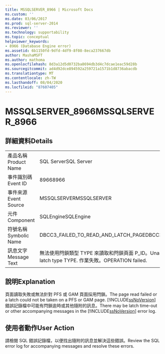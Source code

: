 ```yaml
---
title: MSSQLSERVER_8966 | Microsoft Docs
ms.custom: ''
ms.date: 03/06/2017
ms.prod: sql-server-2014
ms.reviewer: ''
ms.technology: supportability
ms.topic: conceptual
helpviewer_keywords:
- 8966 (Database Engine error)
ms.assetid: 6b1150fd-9dfd-4df9-8f08-8eca237667db
author: MashaMSFT
ms.author: mathoma
ms.openlocfilehash: 8d3a12d5d0732ba8694db3d4c7dcae1eac59d28b
ms.sourcegitcommit: ad4d92dce894592a259721a1571b1d8736abacdb
ms.translationtype: MT
ms.contentlocale: zh-TW
ms.lasthandoff: 08/04/2020
ms.locfileid: "87607405"
---
```

# <a name="mssqlserver_8966"></a><span data-ttu-id="30813-102">MSSQLSERVER_8966</span><span class="sxs-lookup"><span data-stu-id="30813-102">MSSQLSERVER_8966</span></span>
    
## <a name="details"></a><span data-ttu-id="30813-103">詳細資料</span><span class="sxs-lookup"><span data-stu-id="30813-103">Details</span></span>  
  
|||  
|-|-|  
|<span data-ttu-id="30813-104">產品名稱</span><span class="sxs-lookup"><span data-stu-id="30813-104">Product Name</span></span>|<span data-ttu-id="30813-105">SQL Server</span><span class="sxs-lookup"><span data-stu-id="30813-105">SQL Server</span></span>|  
|<span data-ttu-id="30813-106">事件識別碼</span><span class="sxs-lookup"><span data-stu-id="30813-106">Event ID</span></span>|<span data-ttu-id="30813-107">8966</span><span class="sxs-lookup"><span data-stu-id="30813-107">8966</span></span>|  
|<span data-ttu-id="30813-108">事件來源</span><span class="sxs-lookup"><span data-stu-id="30813-108">Event Source</span></span>|<span data-ttu-id="30813-109">MSSQLSERVER</span><span class="sxs-lookup"><span data-stu-id="30813-109">MSSQLSERVER</span></span>|  
|<span data-ttu-id="30813-110">元件</span><span class="sxs-lookup"><span data-stu-id="30813-110">Component</span></span>|<span data-ttu-id="30813-111">SQLEngine</span><span class="sxs-lookup"><span data-stu-id="30813-111">SQLEngine</span></span>|  
|<span data-ttu-id="30813-112">符號名稱</span><span class="sxs-lookup"><span data-stu-id="30813-112">Symbolic Name</span></span>|<span data-ttu-id="30813-113">DBCC3_FAILED_TO_READ_AND_LATCH_PAGE</span><span class="sxs-lookup"><span data-stu-id="30813-113">DBCC3_FAILED_TO_READ_AND_LATCH_PAGE</span></span>|  
|<span data-ttu-id="30813-114">訊息文字</span><span class="sxs-lookup"><span data-stu-id="30813-114">Message Text</span></span>|<span data-ttu-id="30813-115">無法使用閂鎖類型 TYPE 來讀取和閂鎖頁面 P_ID。</span><span class="sxs-lookup"><span data-stu-id="30813-115">Unable to read and latch page P_ID with latch type TYPE.</span></span> <span data-ttu-id="30813-116">作業失敗。</span><span class="sxs-lookup"><span data-stu-id="30813-116">OPERATION failed.</span></span>|  
  
## <a name="explanation"></a><span data-ttu-id="30813-117">說明</span><span class="sxs-lookup"><span data-stu-id="30813-117">Explanation</span></span>  
 <span data-ttu-id="30813-118">頁面讀取失敗或無法針對 PFS 或 GAM 頁面採用閂鎖。</span><span class="sxs-lookup"><span data-stu-id="30813-118">The page read failed or a latch could not be taken on a PFS or GAM page.</span></span> <span data-ttu-id="30813-119">[!INCLUDE[ssNoVersion](../../includes/ssnoversion-md.md)] 錯誤記錄檔中可能有閂鎖逾時或其他隨附的訊息。</span><span class="sxs-lookup"><span data-stu-id="30813-119">There may be latch time-out or other accompanying messages in the [!INCLUDE[ssNoVersion](../../includes/ssnoversion-md.md)] error log.</span></span>  
  
## <a name="user-action"></a><span data-ttu-id="30813-120">使用者動作</span><span class="sxs-lookup"><span data-stu-id="30813-120">User Action</span></span>  
 <span data-ttu-id="30813-121">請檢閱 SQL 錯誤記錄檔，以便找出隨附的訊息並解決這些錯誤。</span><span class="sxs-lookup"><span data-stu-id="30813-121">Review the SQL error log for accompanying messages and resolve these errors.</span></span>  
  
  
